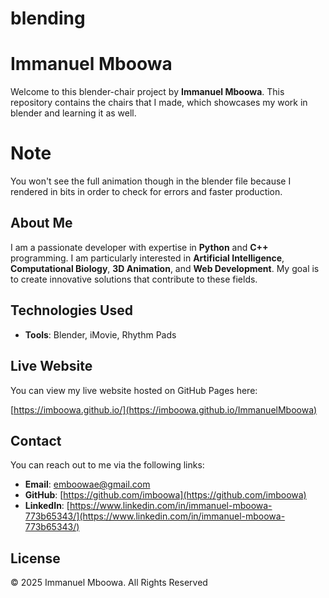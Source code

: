 # blending

# Immanuel Mboowa

Welcome to this blender-chair project by  **Immanuel Mboowa**. This repository contains the chairs that I made, which showcases my work in blender and learning it as well.

# Note
You won't see the full animation though in the blender file because I rendered in bits in order to check for errors and faster production.

## About Me

I am a passionate developer with expertise in **Python** and **C++** programming. I am particularly interested in **Artificial Intelligence**, **Computational Biology**, **3D Animation**, and **Web Development**. My goal is to create innovative solutions that contribute to these fields.

## Technologies Used

- **Tools**: Blender, iMovie, Rhythm Pads

## Live Website

You can view my live website hosted on GitHub Pages here:

[https://imboowa.github.io/](https://imboowa.github.io/ImmanuelMboowa)

## Contact

You can reach out to me via the following links:

- **Email**: [emboowae@gmail.com](mailto:emboowae@gmail.com)
- **GitHub**: [https://github.com/imboowa](https://github.com/imboowa)
- **LinkedIn**: [https://www.linkedin.com/in/immanuel-mboowa-773b65343/](https://www.linkedin.com/in/immanuel-mboowa-773b65343/)

## License

© 2025 Immanuel Mboowa. All Rights Reserved

